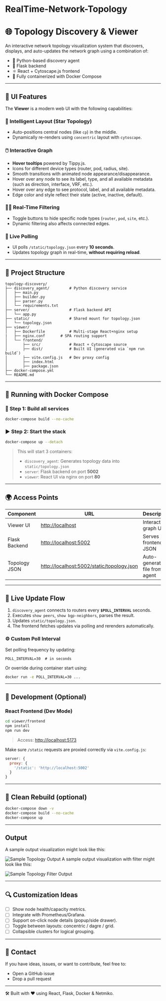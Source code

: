 # RealTime-Network-Topology
# 🌐 Topology Discovery & Viewer

An interactive network topology visualization system that discovers, displays, and auto-updates the network graph using a combination of:

- 🐍 Python-based discovery agent
- 🧩 Flask backend
- ⚛️ React + Cytoscape.js frontend
- 🐳 Fully containerized with Docker Compose

---

## 📸 UI Features

The **Viewer** is a modern web UI with the following capabilities:

### 🧠 Intelligent Layout (Star Topology)
- Auto-positions central nodes (like `cp`) in the middle.
- Dynamically re-renders using `concentric` layout with `cytoscape`.

### 🖱️ Interactive Graph
- **Hover tooltips** powered by Tippy.js.
- Icons for different device types (router, pod, radius, site).
- Smooth transitions with animated node appearance/disappearance.
- Hover over any node to see its label, type, and all available metadata (such as direction, interface, VRF, etc.).
- Hover over any edge to see protocol, label, and all available metadata.
- Edge color and style reflect their state (active, inactive, default).

### 🕵️‍♀️ Real-Time Filtering
- Toggle buttons to hide specific node types (`router`, `pod`, `site`, etc.).
- Dynamic filtering also affects connected edges.

### 🔄 Live Polling
- UI polls `/static/topology.json` every **10 seconds**.
- Updates topology graph in real-time, **without requiring reload**.

---

## 📁 Project Structure

```
topology-discovery/
├── discovery_agent/         # Python discovery service
│   ├── main.py
│   ├── builder.py
│   ├── parser.py
│   └── requirements.txt
├── server/                  # Flask backend API
│   └── app.py
├── static/                  # Shared mount for topology.json
│   └── topology.json
├── viewer/
│   ├── Dockerfile           # Multi-stage React+nginx setup
|   ├── nginx.conf       # SPA routing support
│   └── frontend/
│       ├── src/             # React + Cytoscape source
│       ├── dist/            # Built UI (generated via `npm run build`)
│       ├── vite.config.js   # Dev proxy config
│       ├── index.html
│       ├── package.json
├── docker-compose.yml
└── README.md
```

---

## 🐳 Running with Docker Compose

### 🧱 Step 1: Build all services

```bash
docker-compose build --no-cache
```

### ▶️ Step 2: Start the stack

```bash
docker-compose up --detach
```

> This will start 3 containers:
> - `discovery_agent`: Generates topology data into `static/topology.json`
> - `server`: Flask backend on port **5002**
> - `viewer`: React UI via nginx on port **80**

---

## 🌍 Access Points

| Component     | URL                            | Description                          |
|---------------|---------------------------------|--------------------------------------|
| Viewer UI     | [http://localhost](http://localhost)       | Interactive graph UI                |
| Flask Backend | [http://localhost:5002](http://localhost:5002) | Serves frontend & JSON              |
| Topology JSON | [http://localhost:5002/static/topology.json](http://localhost:5002/static/topology.json) | Auto-generated file from agent |

---

## 🔁 Live Update Flow

1. `discovery_agent` connects to routers every **`$POLL_INTERVAL`** seconds.
2. Executes `show peers`, `show bgp-neighbors`, parses the result.
3. Updates `static/topology.json`.
4. The frontend fetches updates via polling and rerenders automatically.

### ⚙️ Custom Poll Interval

Set polling frequency by updating:

```env
POLL_INTERVAL=30  # in seconds
```

Or override during container start using:

```bash
docker run -e POLL_INTERVAL=30 ...
```

---

## 🧪 Development (Optional)

### React Frontend (Dev Mode)

```bash
cd viewer/frontend
npm install
npm run dev
```

> Access: [http://localhost:5173](http://localhost:5173)

Make sure `/static` requests are proxied correctly via `vite.config.js`:

```js
server: {
  proxy: {
    '/static': 'http://localhost:5002'
  }
}
```

---

## 🧼 Clean Rebuild (optional)

```bash
docker-compose down -v
docker-compose build --no-cache
docker-compose up
```

---

## Output

A sample output visualization might look like this:

![Sample Topology Output](topology.png)
A sample output visualization with filter might look like this:

![Sample Topology Filter Output](filter.png)

---

## 🔍 Customization Ideas

- [ ] Show node health/capacity metrics.
- [ ] Integrate with Prometheus/Grafana.
- [ ] Support on-click node details (popup/side drawer).
- [ ] Toggle between layouts: concentric / dagre / grid.
- [ ] Collapsible clusters for logical grouping.

---

## 💬 Contact

If you have ideas, issues, or want to contribute, feel free to:
- Open a GitHub issue
- Drop a pull request

---

🛠️ Built with ❤️ using React, Flask, Docker & Netmiko.
